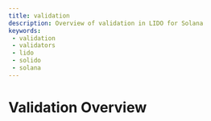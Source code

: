 ```yaml
---
title: validation
description: Overview of validation in LIDO for Solana
keywords:
 - validation
 - validators
 - lido
 - solido
 - solana
---
```


# Validation Overview

